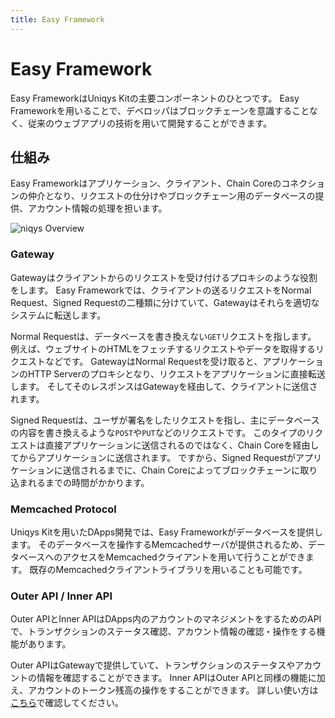 ```yaml
---
title: Easy Framework
---
```


# Easy Framework

Easy FrameworkはUniqys Kitの主要コンポーネントのひとつです。
Easy Frameworkを用いることで、デベロッパはブロックチェーンを意識することなく、従来のウェブアプリの技術を用いて開発することができます。

## 仕組み

Easy Frameworkはアプリケーション、クライアント、Chain Coreのコネクションの仲介となり、リクエストの仕分けやブロックチェーン用のデータベースの提供、アカウント情報の処理を担います。

<img :src="$withBase('/uniqys-overview.png')" alt="niqys Overview">

### Gateway

Gatewayはクライアントからのリクエストを受け付けるプロキシのような役割をします。
Easy Frameworkでは、クライアントの送るリクエストをNormal Request、Signed Requestの二種類に分けていて、Gatewayはそれらを適切なシステムに転送します。

Normal Requestは、データベースを書き換えない`GET`リクエストを指します。
例えば、ウェブサイトのHTMLをフェッチするリクエストやデータを取得するリクエストなどです。
GatewayはNormal Requestを受け取ると、アプリケーションのHTTP Serverのプロキシとなり、リクエストをアプリケーションに直接転送します。
そしてそのレスポンスはGatewayを経由して、クライアントに送信されます。

Signed Requestは、ユーザが署名をしたリクエストを指し、主にデータベースの内容を書き換えるような`POST`や`PUT`などのリクエストです。
このタイプのリクエストは直接アプリケーションに送信されるのではなく、Chain Coreを経由してからアプリケーションに送信されます。
ですから、Signed Requestがアプリケーションに送信されるまでに、Chain Coreによってブロックチェーンに取り込まれるまでの時間がかかります。

### Memcached Protocol

Uniqys Kitを用いたDApps開発では、Easy Frameworkがデータベースを提供します。
そのデータベースを操作するMemcachedサーバが提供されるため、データベースへのアクセスをMemcachedクライアントを用いて行うことができます。
既存のMemcachedクライアントライブラリを用いることも可能です。

### Outer API / Inner API

Outer APIとInner APIはDApps内のアカウントのマネジメントをするためのAPIで、トランザクションのステータス確認、アカウント情報の確認・操作をする機能があります。

Outer APIはGatewayで提供していて、トランザクションのステータスやアカウントの情報を確認することができます。
Inner APIはOuter APIと同様の機能に加え、アカウントのトークン残高の操作をすることができます。
詳しい使い方は[こちら](/ja/easy-framework/api.md)で確認してください。
